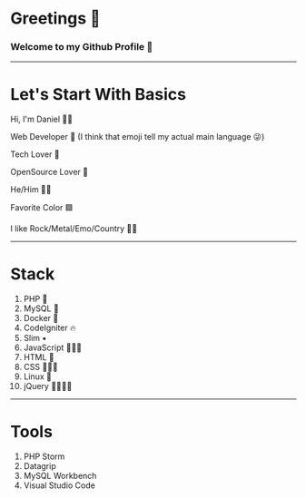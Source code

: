 
# Greetings 🎉
### Welcome to my Github Profile 🦑

---

# Let's Start With Basics
Hi, I'm Daniel 👊🏾

Web Developer 🐘 (I think that emoji tell my actual main language 😜)

Tech Lover 📱

OpenSource Lover 💾

He/Him 👨🏾

Favorite Color 🟪

I like Rock/Metal/Emo/Country 🤘🏾

---

# Stack 
1. PHP 🐘
2. MySQL 🐬
3. Docker 🐳
4. CodeIgniter 🔥
5. Slim ▪️
6. JavaScript 👨🏽‍💻
7. HTML 🔖
8. CSS 💇🏾‍♂️
9. Linux 📀
10. jQuery 👨🏽‍💻✨

---

# Tools
1. PHP Storm
2. Datagrip
3. MySQL Workbench
4. Visual Studio Code